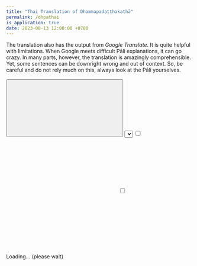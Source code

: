 ```yaml
---
title: "Thai Translation of Dhammapadaṭṭhakathā"
permalink: /dhpathai
is_application: true
date: 2023-08-13 12:00:00 +0700
---
```


The translation also has the output from *Google Translate*. It is quite helpful with limitations. When Google meets difficult Pāli explanations, it can go crazy. In many parts, however, the translation is amazingly comprehensible. Yet, some sentences can be downright wrong and out of context. So, be careful and do not rely much on this, always look at the Pāli yourselves.

<div id="toolbar" class="fixed" style="padding-bottom:10px;padding-top:3px;z-index:10;">
<span class="toolbarbg">
<button onClick="bcUtil.toggleToolBar(dhpaThai);"><svg class="icon"><use xlink:href="/assets/fontawesome/custom.svg#window-maximize"></use></svg></button>
<select id="vatthuselector" onChange="dhpaThai.goVatthu();"></select>
<label for="googletrans" title="Google translation"><input type="checkbox" id="googletrans" onClick="dhpaThai.updateDisplay();"><svg class="icon"><use xlink:href="/assets/fontawesome/custom.svg#google"></use></svg></label>
<label for="interwoven" title="Interwoven"><input type="checkbox" id="interwoven" onClick="dhpaThai.interweaveText();"><svg class="icon"><use xlink:href="/assets/fontawesome/custom.svg#random"></use></svg></label>
</span>
</div>
<div id="textdisplay">Loading... (please wait)</div>
<script src="/assets/js/dhpathai.js"></script>
<script src="/assets/js/pako_inflate.min.js"></script>
<script>
dhpaThai.util = bcUtil;
dhpaThai.loadText();
</script>

